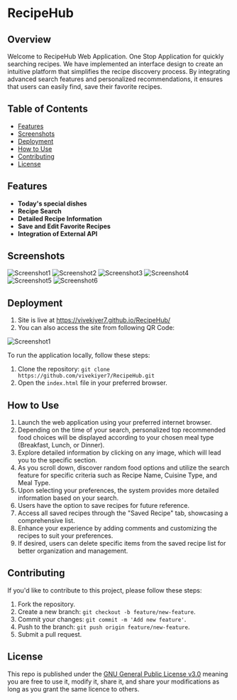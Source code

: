 
# RecipeHub

## Overview

Welcome to RecipeHub Web Application. One Stop Application for quickly searching recipes. We have implemented an interface design to create an intuitive platform that simplifies the recipe discovery process. By integrating advanced search features and personalized recommendations, it ensures that users can easily find, save their favorite recipes.

## Table of Contents

- [Features](#features)
- [Screenshots](#screenshots)
- [Deployment](#deployment)
- [How to Use](#how-to-use)
- [Contributing](#contributing)
- [License](#license)

## Features

- **Today's special dishes**
- **Recipe Search**
- **Detailed Recipe Information**
- **Save and Edit Favorite Recipes**
- **Integration of External API**

## Screenshots

![Screenshot1](/assets/images/finished_page_mainpage1.png)
![Screenshot2](/assets/images/finished_page_mainpage2.png)
![Screenshot3](/assets/images/finished_page_mainpage3.png)
![Screenshot4](/assets/images/finished_page_detail_page.png)
![Screenshot5](/assets/images/finished_page_saved_recipe.png)
![Screenshot6](/assets/images/finished_page_about_us.png)

## Deployment

1. Site is live at <https://vivekiyer7.github.io/RecipeHub/>
2. You can also access the site from following QR Code:

![Screenshot1](/assets/images/Recipehub_QR_Code.png)

To run the application locally, follow these steps:

1. Clone the repository: `git clone https://github.com/vivekiyer7/RecipeHub.git`
2. Open the `index.html` file in your preferred browser.

## How to Use

1. Launch the web application using your preferred internet browser.
2. Depending on the time of your search, personalized top recommended food choices will be displayed according to your chosen meal type (Breakfast, Lunch, or Dinner).
3. Explore detailed information by clicking on any image, which will lead you to the specific section.
4. As you scroll down, discover random food options and utilize the search feature for specific criteria such as Recipe Name, Cuisine Type, and Meal Type.
5. Upon selecting your preferences, the system provides more detailed information based on your search.
6. Users have the option to save recipes for future reference.
7. Access all saved recipes through the "Saved Recipe" tab, showcasing a comprehensive list.
8. Enhance your experience by adding comments and customizing the recipes to suit your preferences.
9. If desired, users can delete specific items from the saved recipe list for better organization and management.

## Contributing

If you'd like to contribute to this project, please follow these steps:

1. Fork the repository.
2. Create a new branch: `git checkout -b feature/new-feature`.
3. Commit your changes: `git commit -m 'Add new feature'`.
4. Push to the branch: `git push origin feature/new-feature`.
5. Submit a pull request.

## License

This repo is published under the [GNU General Public License v3.0](LICENSE) meaning you are free to use it, modify it, share it, and share your modifications as long as you grant the same licence to others.
